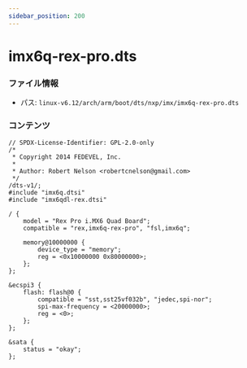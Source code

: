 ```yaml
---
sidebar_position: 200
---
```

# imx6q-rex-pro.dts

### ファイル情報

- パス: `linux-v6.12/arch/arm/boot/dts/nxp/imx/imx6q-rex-pro.dts`

### コンテンツ

```dts
// SPDX-License-Identifier: GPL-2.0-only
/*
 * Copyright 2014 FEDEVEL, Inc.
 *
 * Author: Robert Nelson <robertcnelson@gmail.com>
 */
/dts-v1/;
#include "imx6q.dtsi"
#include "imx6qdl-rex.dtsi"

/ {
	model = "Rex Pro i.MX6 Quad Board";
	compatible = "rex,imx6q-rex-pro", "fsl,imx6q";

	memory@10000000 {
		device_type = "memory";
		reg = <0x10000000 0x80000000>;
	};
};

&ecspi3 {
	flash: flash@0 {
		compatible = "sst,sst25vf032b", "jedec,spi-nor";
		spi-max-frequency = <20000000>;
		reg = <0>;
	};
};

&sata {
	status = "okay";
};

```
